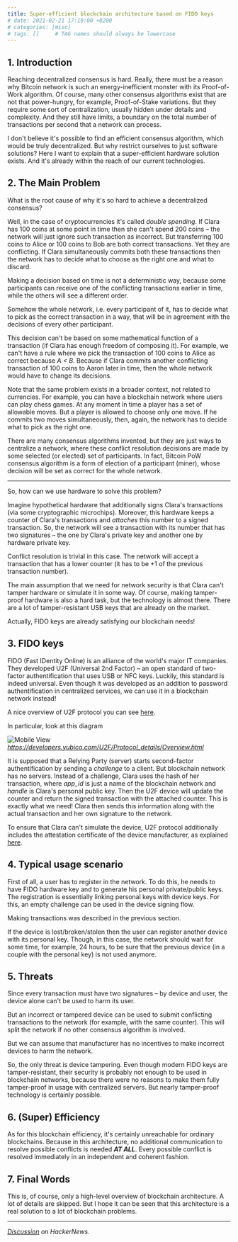 ```yaml
---
title: Super-efficient blockchain architecture based on FIDO keys
# date: 2021-02-21 17:19:00 +0200
# categories: [misc]
# tags: []     # TAG names should always be lowercase
--- 
```


## 1. Introduction

Reaching decentralized consensus is hard. Really, there must be a reason why Bitcoin network is such an energy-inefficient monster with its Proof-of-Work algorithm. Of course, many other consensus algorithms exist that are not that power-hungry, for example, Proof-of-Stake variations. But they require some sort of centralization, usually hidden under details and complexity. And they still have limits, a boundary on the total number of transactions per second that a network can process. 

I don't believe it's possible to find an efficient consensus algorithm, which would be truly decentralized. But why restrict ourselves to just software solutions? Here I want to explain that a super-efficient hardware solution exists. And it's already within the reach of our current technologies. 

## 2. The Main Problem 

What is the root cause of why it's so hard to achieve a decentralized consensus? 

Well, in the case of cryptocurrencies it's called _double spending_. If Clara has 100 coins at some point in time then she can't spend 200 coins – the network will just ignore such transaction as incorrect. But transferring 100 coins to Alice or 100 coins to Bob are both correct transactions. Yet they are conflicting. If Clara simultaneously commits both these transactions then the network has to decide what to choose as the right one and what to discard. 

Making a decision based on time is not a deterministic way, because some participants can receive one of the conflicting transactions earlier in time, while the others will see a different order. 

Somehow the whole network, i.e. every participant of it, has to decide what to pick as the correct transaction in a way, that will be in agreement with the decisions of every other participant. 

This decision can't be based on some mathematical function of a transaction (if Clara has enough freedom of composing it). For example, we can't have a rule where we pick the transaction of 100 coins to Alice as correct because _A < B_. Because if Clara commits another conflicting transaction of 100 coins to Aaron later in time, then the whole network would have to change its decisions. 

Note that the same problem exists in a broader context, not related to currencies. For example, you can have a blockchain network where users can play chess games. At any moment in time a player has a set of allowable moves. But a player is  allowed to choose only one move. If he commits two moves simultaneously, then, again, the network has to decide what to pick as the right one. 

There are many consensus algorithms invented, but they are  just ways to centralize a network, where these conflict resolution decisions are made by some selected (or elected) set of participants. In fact, Bitcoin PoW consensus algorithm is a form of election of a participant (miner), whose decision will be set as correct for the whole network. 

---

So, how can we use hardware to solve this problem?

Imagine hypothetical hardware that additionally signs Clara's transactions (via some cryptographic microchips). Moreover, this hardware keeps a counter of Clara's transactions and _attaches_ this number to a signed transaction. So, the network will see a transaction with its number that has two signatures – the one by Clara's private key and another one by hardware private key. 

Conflict resolution is trivial in this case. The network will accept a transaction that has a lower counter (it has to be +1 of the previous transaction number). 

The main assumption that we need for network security is that Clara can't tamper hardware or simulate it in some way. Of course, making tamper-proof hardware is also a hard task, but the technology is almost there. There are a lot of tamper-resistant USB keys that are already on the market.

Actually, FIDO keys are already satisfying our blockchain needs!

## 3. FIDO keys

FIDO (Fast IDentity Online) is an alliance of the world's major IT companies. They developed U2F (Universal 2nd Factor) – an open standard of two-factor authentification that uses USB or NFC keys. Luckily, this standard is indeed universal. Even though it was developed as an addition to password authentification in centralized services, we can use it in a blockchain network instead! 

A nice overview of U2F protocol you can see [here](https://developers.yubico.com/U2F/Protocol_details/Overview.html). 

In particular, look at this diagram 

![Mobile View](https://developers.yubico.com/U2F/Protocol_details/auth_flow4.svg)_https://developers.yubico.com/U2F/Protocol_details/Overview.html_

It is supposed that a Relying Party (server) starts second-factor authentification by sending a _challenge_ to a client. But blockchain network has no servers. Instead of a challenge, Clara uses the hash of her transaction, where _app_id_ is just a name of the blockchain network and _handle_ is Clara's personal public key. Then the U2F device will update the counter and return the signed transaction with the attached counter. This is exactly what we need! Clara then sends this information along with the actual transaction and her own signature to the network. 

To ensure that Clara can't simulate the device, U2F protocol additionally includes the attestation certificate of the device manufacturer, as explained [here](https://fidoalliance.org/fido-technotes-the-truth-about-attestation/). 

## 4. Typical usage scenario

First of all, a user has to register in the network. To do this, he needs to have FIDO hardware key and to generate his personal private/public keys. The registration is essentially linking personal keys with device keys. For this, an empty challenge can be used in the device signing flow. 

Making transactions was described in the previous section.

If the device is lost/broken/stolen then the user can register another device with its personal key. Though, in this case, the network should wait for some time, for example, 24 hours, to be sure that the previous device (in a couple with the personal key) is not used anymore.

## 5. Threats 

Since every transaction must have two signatures – by device and user, the device alone can't be used to harm its user. 

But an incorrect or tampered device can be used to submit conflicting transactions to the network (for example, with the same counter). This will split the network if no other consensus algorithm is involved.  

But we can assume that manufacturer has no incentives to make incorrect devices to harm the network. 

So, the only threat is device tampering. Even though modern FIDO keys are tamper-resistant, their security is probably not enough to be used in blockchain networks, because there were no reasons to make them fully tamper-proof in usage with centralized servers. But nearly tamper-proof technology is certainly possible. 


## 6. (Super) Efficiency

As for this blockchain efficiency, it's certainly unreachable for ordinary blockchains. Because in this architecture, no additional communication to resolve possible conflicts is needed ___AT ALL___. Every possible conflict is resolved immediately in an independent and coherent fashion. 

## 7. Final Words

This is, of course, only a high-level overview of blockchain architecture. A lot of details are skipped. But I hope it can be seen that this architecture is a real solution to a lot of blockchain problems. 

---

_[Discussion](https://news.ycombinator.com/item?id=26214175) on HackerNews._